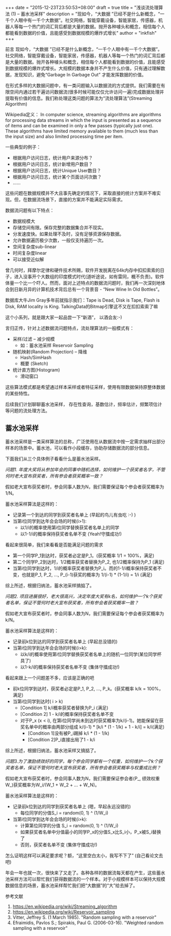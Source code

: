 +++
date = "2015-12-23T23:50:53+08:00"
draft = true
title = "浅谈流处理算法 (1) – 蓄水池采样"
description = "现如今，“大数据 ”已经不是什么新概念，“一千个人眼中有一千个大数据”。社交网络，智能穿戴设备，智能家居，传感器，机器人等每一个热门的词汇背后都是大量的数据。抛开各种噱头和概念，相信每个人都能看到数据的价值，且能感受到数据规模的爆炸式增长"
author = "inkfish"
+++

前言
现如今，“大数据 ”已经不是什么新概念，“一千个人眼中有一千个大数据”。社交网络，智能穿戴设备，智能家居，传感器，机器人等每一个热门的词汇背后都是大量的数据。抛开各种噱头和概念，相信每个人都能看到数据的价值，且能感受到数据规模的爆炸式增长。大规模的数据本身并不产生什么价值，只有通过理解数据，发现知识，避免“Garbage In Garbage Out” 才能发挥数据的价值。

在形式多样的大数据问题中，有一类问题输入以数据流的方式提供。我们需要在有限空间内通过若干遍访问数据流(很多时候可能仅仅允许访问一遍)完成数据处理并提取有价值的信息。我们称处理这类问题的算法为“流处理算法”(Streaming Algorithm)

Wikipedia定义：
In computer science, streaming algorithms are algorithms for processing data streams in which the input is presented as a sequence of items and can be examined in only a few passes (typically just one). These algorithms have limited memory available to them (much less than the input size) and also limited processing time per item.


一些典型的例子：

  - 根据用户访问日志，统计用户来源分布？
  - 根据用户访问日志，统计新增用户数目？
  - 根据用户访问日志，统计Unique User数目？
  - 根据用户访问日志，统计某个页面访问次数？
  - ......

这些问题在数据规模并不大且事先确定的情况下，采取直接的统计方案并不难实现。但，在数据流场景下，直接的方案并不能满足实际需求。

数据流问题有以下特点：

  - 数据规模大
  - 存储空间有限。保存完整的数据集合并不现实。
  - 分发速度快。如果处理不及时，没有足够资源保存数据。
  - 允许数据遍历极少次数，一般仅支持遍历一次。
  - 空间复杂度sub-linear
  - 时间复杂度linear
  - 可以接受近似解

曾几何时，拜摩尔定律和硬件技术所赐，软件开发脱离在64k内存中扣扣索索的日子，进入没事开个大数组的印度模式时代(道听途说，如有雷同，概不负责)。软件体量一个比一个吓人。然而，面对上述特点的数据流问题时，我们再一次深刻地体会到日新月异的计算机技术背后总有一个背景音 - “New Wine In Old Bottles”。

数据库大牛Jim Gray多年前就指示我们：Tape is Dead, Disk is Tape, Flash is Disk, RAM locality is King.
TalkingData的Bitmap引擎这不又在扣扣索索了嘛

这个小系列，就是跟大家一起品尝一下“新酒”， 以酒会友:-) 

言归正传，针对上述数据流问题特点，流处理算法的一般模式有：

  + 采样/过滤 – 减少规模
    - 如：蓄水池采样 Reservoir Sampling
  + 随机映射(Random Projection) – 降维
    - Hash/SimHash
    - 概要 (Sketch)
  + 统计直方图(Histogram)
    - 滑动窗口

这些算法模式都是希望通过样本采样或者特征采样，使用有限数据保持原整体数据的某些特性。

后续我们计划聊聊蓄水池采样， 存在性查询，基数估计，频率估计，频繁项估计等问题的流处理方法。


蓄水池采样
----------


蓄水池采样是一类采样算法的总称，广泛使用在从数据流中按一定需求抽样出部分样本的场景中。蓄水池，可以看作小段缓存，协助存储数据流的部分信息。

下面我们从三个具体例子看看什么是蓄水池采样。

_问题1. 年度大奖将从参加年会的同事中随机选择，如何维护一个获奖者名字，不管何时老大宣布获奖者，所有参会者获奖概率一致？_

假如老大宣布获奖者时，参会同事人数为N，我们需要保证每个参会者获奖概率为1/N。

蓄水池采样算法是这样的：

  + 记录第一个到达的同学到获奖者名单上 (早起的鸟儿有虫吃 :-) )
  + 当第i位同学到达年会会场的时候(i>1):
    - 以1/i的概率使用第i位同学替换获奖者名单上的同学
    - 以1-1/i的概率保持获奖者名单不变 (Yeah!守擂成功!)

看起来很简单，我们来看看是否能满足问题的需求

  + 第一个同学P_1到达时，获奖者必定是P_1。(获奖概率 1/1 = 100%，满足)
  + 第二个同学P_2到达时，1/2概率获奖者替换为P_2, 也1/2概率保持为P_1 (满足)
  + 当第i位同学到达时，1/i的概率获奖者替换为P_i。而的1-1/i概率保持获奖者不变，也就是P_1, P_2, ..., P_(i-1)获奖的概率为 1/(i-1) * (1-1/i) = 1/i (满足)

综上所述，根据归纳法，蓄水池采样搞掂了。

_问题2. 项目进展很好，老大很高兴，决定年度大奖有k名，如何维护一个k个获奖者名单，保证不管何时老大宣布获奖者，所有参会者获奖概率一致？_


假如老大宣布获奖者时，参会同事人数为N，我们需要保证每个参会者获奖概率为k/N。

蓄水池采样算法是这样的：
  + 记录前k位到达的同学到获奖者名单上 (早起总没错的)
  + 当第i位同学到达年会会场的时候(i>k):
    - 以k/i的概率使用第i位同学替换获奖者名单上的随机一位同学(某位同学杯具了)
    - 以1-k/i的概率保持获奖者名单不变 (集体守擂成功!)

看起来跟上一个问题差不多，应该是正确的吧

  + 前k位同学到达时，获奖者必定是P_1, P_2, ..., P_k。(获奖概率 k/k = 100%，满足)
  + 当第i位同学到达时( i > k)
    - [Condition 1] k/i概率获奖者替换为P_i (满足)
    - [Condition 2] 1 - k/i的概率保持获奖者名单不变
    - 对于P_x (x < i), 在第i位同学尚未到达时获奖概率为k/(i-1)。她能保留在获奖名单中的概率由两部分组成 k/(i-1) * [k/i * (1 - 1/k) + 1 - k/i] = k/i(满足)
      - [Condition 1]没有被P_i踢掉 k/i * (1 - 1/k)
      - [Condition 2]P_i直接出局了1 - k/i

综上所述，根据归纳法，蓄水池采样又搞掂了。

_问题3.为了激励绩效好的同学，每个参会同学都有一个权重，如何维护一个k个获奖者名单，保证不管何时老大宣布获奖者，所有参会者获奖概率与权重成比例？_

假如老大宣布获奖者时，参会同事人数为N，我们需要保证参会者(P_, 绩效权重W_)获奖概率为W_i/(W_1 + W_2 + ... + W_N)。

蓄水池采样算法是这样的：

  + 记录前k位到达的同学到获奖者名单上 (嗯，早起永远没错的)
    - 每位同学的分值S_i = random(0, 1) ^ (1/W_i)
  + 当第i位同学到达年会会场的时候(i>k):
    - 计算第位同学的分值 S_i = random(0, 1) ^ (1/W_i)
    - 如果获奖者名单中分值最小的同学P_x的分值S_x比S_i小，P_x被S_i替换了
    - 否则，获奖者名单不变 (集体守擂成功!)

怎么证明这样可以满足要求呢？额，“这里空白太小，我写不下了” (自己看论文去吧)


年会一年也就一次，很快来了又走了。各种各样的数据流每天都在产生，这些蓄水池采样方法可以帮忙我们获得数据流的一个样本。对于小规模样本可以保持大规模数据信息的场景，蓄水池采样帮忙我们把“大数据”的“大”给去掉了。


参考文献

  1. https://en.wikipedia.org/wiki/Streaming_algorithm
  2. https://en.wikipedia.org/wiki/Reservoir_sampling
  3. Vitter, Jeffrey S. (1 March 1985). "Random sampling with a reservoir"
  4. Efraimidis, Pavlos S.; Spirakis, Paul G. (2006-03-16). "Weighted random sampling with a reservoir"

